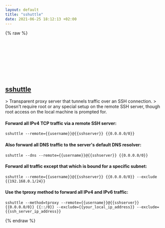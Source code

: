 ```yaml
---
layout: default
title: "sshuttle"
date: 2021-06-25 18:12:13 +02:00
---
```

{% raw %}
<h2 id="sshuttle">
  <a href="/en/linux/sshuttle.html">sshuttle</a> <a href="#sshuttle"><svg class="icon">
    <use href="/assets/images/unicode_sprite.svg#link" />
  </svg></a>
</h2>
> Transparent proxy server that tunnels traffic over an SSH connection.
> Doesn't require root or any special setup on the remote SSH server, though root access on the local machine is prompted for.

#### Forward all IPv4 TCP traffic via a remote SSH server:
```shell
sshuttle --remote={{username}}@{{sshserver}} {{0.0.0.0/0}}
```
#### Also forward all DNS traffic to the server's default DNS resolver:
```shell
sshuttle --dns --remote={{username}}@{{sshserver}} {{0.0.0.0/0}}
```
#### Forward all traffic except that which is bound for a specific subnet:
```shell
sshuttle --remote={{username}}@{{sshserver}} {{0.0.0.0/0}} --exclude {{192.168.0.1/24}}
```
#### Use the tproxy method to forward all IPv4 and IPv6 traffic:
```shell
sshuttle --method=tproxy --remote={{username}}@{{sshserver}} {{0.0.0.0/0}} {{::/0}} --exclude={{your_local_ip_address}} --exclude={{ssh_server_ip_address}}
```
{% endraw %}